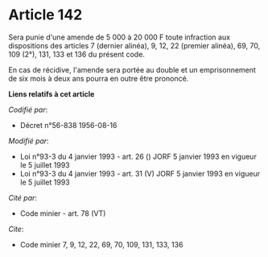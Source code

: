 # Article 142

Sera punie d'une amende de 5 000 à 20 000 F toute infraction aux dispositions des articles 7 (dernier alinéa), 9, 12, 22
(premier alinéa), 69, 70, 109 (2°), 131, 133 et 136 du présent code.

En cas de récidive, l'amende sera portée au double et un emprisonnement de six mois à deux ans pourra en outre être prononcé.

**Liens relatifs à cet article**

_Codifié par_:

  - Décret n°56-838 1956-08-16

_Modifié par_:

  - Loi n°93-3 du 4 janvier 1993 - art. 26 () JORF 5 janvier 1993 en vigueur le 5 juillet 1993
  - Loi n°93-3 du 4 janvier 1993 - art. 31 (V) JORF 5 janvier 1993 en vigueur le 5 juillet 1993

_Cité par_:

  - Code minier - art. 78 (VT)

_Cite_:

  - Code minier 7, 9, 12, 22, 69, 70, 109, 131, 133, 136
